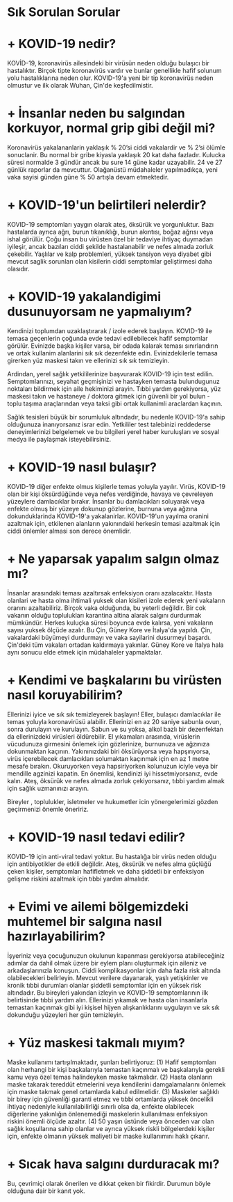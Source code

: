 # Sık Sorulan Sorular

# + KOVID-19 nedir?

KOVİD-19, koronavirüs ailesindeki bir virüsün neden olduğu bulaşıcı bir hastalıktır. Birçok tipte koronavirüs vardır ve bunlar genellikle hafif solunum yolu hastalıklarına neden olur. KOVID-19'a yeni bir tip koronavirüs neden olmustur ve ilk olarak Wuhan, Çin'de keşfedilmistir.

# + İnsanlar neden bu salgından korkuyor, normal grip gibi değil mi?

Koronavirüs yakalananlarin yaklaşık % 20’si ciddi vakalardir ve % 2’si ölümle sonuclanir. Bu normal bir gribe kiyasla yaklaşık 20 kat daha fazladır. Kulucka süresi normalde 3 gündür ancak bu sure 14 güne kadar uzayabilir.  24 ve 27 günlük raporlar da mevcuttur. Olağanüstü müdahaleler yapılmadıkça, yeni vaka sayisi günden güne % 50 artışla devam etmektedir. 

# + KOVID-19'un belirtileri nelerdir?

KOVID-19 semptomları yaygın olarak ateş, öksürük ve yorgunluktur. Bazı hastalarda ayrıca ağrı, burun tıkanıklığı, burun akıntısı, boğaz ağrısı veya ishal görülür. Çoğu insan bu virüsten özel bir tedaviye ihtiyaç duymadan iyileşir, ancak bazıları ciddi şekilde hastalanabilir ve nefes almada zorluk çekebilir. Yaşlılar ve kalp problemleri, yüksek tansiyon veya diyabet gibi mevcut saglik sorunları olan kisilerin ciddi semptomlar geliştirmesi daha olasıdır.

# + KOVID-19 yakalandigimi dusunuyorsam ne yapmalıyım?

Kendinizi toplumdan uzaklaştırarak / izole ederek başlayın. KOVID-19 ile temasa geçenlerin çoğunda evde tedavi edilebilecek hafif semptomlar görülür. Evinizde başka kişiler varsa, bir odada kalarak teması sınırlandırın ve ortak kullanim alanlarini sık sık dezenfekte edin. Evinizdekilerle temasa girerken yüz maskesi takın ve ellerinizi sık sık temizleyin.

Ardindan, yerel sağlık yetkililerinize başvurarak KOVID-19 için test edilin. Semptomlarınızı, seyahat geçmişinizi ve hastayken temasta bulundugunuz noktaları bildirmek için aile hekiminizi arayin. Tıbbi yardım gerekiyorsa, yüz maskesi takın ve hastaneye / doktora gitmek için güvenli bir yol bulun - toplu taşıma araçlarından veya taksi gibi ortak kullanimli araclardan kaçının.

Sağlık tesisleri büyük bir sorumluluk altındadır, bu nedenle KOVID-19'a sahip olduğunuza inanıyorsanız israr edin. Yetkililer test talebinizi reddederse deneyimlerinizi belgelemek ve bu bilgileri yerel haber kuruluşları ve sosyal medya ile paylaşmak isteyebilirsiniz.

# + KOVID-19 nasıl bulaşır?

KOVID-19 diğer enfekte olmus kişilerle temas yoluyla yayılır. Virüs, KOVID-19 olan bir kişi öksürdüğünde veya nefes verdiğinde, havaya ve çevreleyen yüzeylere damlacıklar bırakır. İnsanlar bu damlacıkları soluyarak veya enfekte olmuş bir yüzeye dokunup gözlerine, burnuna veya ağzına dokunduklarinda KOVID-19'a yakalanirlar. KOVID-19'un yayılma oranini azaltmak için, etkilenen alanların yakınındaki herkesin temasi azaltmak için ciddi önlemler almasi son derece önemlidir.

# + Ne yaparsak yapalım salgın olmaz mı?

İnsanlar arasındaki teması azaltırsak enfeksiyon oranı azalacaktır. Hasta olanlari ve hasta olma ihtimali yuksek olan kisileri izole ederek yeni vakaların oranını azaltabiliriz. Birçok vaka olduğunda, bu yeterli değildir. Bir cok vakanın olduğu toplulukları karantina altina alarak salgını durdurmak mümkündür. Herkes kuluçka süresi boyunca evde kalırsa, yeni vakaların sayısı yuksek ölçüde azalır. Bu Çin, Güney Kore ve İtalya'da yapıldı. Çin, vakalardaki büyümeyi durdurmayı ve vaka sayilarini dusurmeyi başardı. Çin'deki tüm vakaları ortadan kaldırmaya yakınlar. Güney Kore ve İtalya hala aynı sonucu elde etmek için müdahaleler yapmaktalar.

# + Kendimi ve başkalarını bu virüsten nasıl koruyabilirim?

Ellerinizi iyice ve sık sık temizleyerek başlayın! Eller, bulaşıcı damlacıklar ile temas yoluyla koronavirüsü alabilir. Ellerinizi en az 20 saniye sabunla ovun, sonra durulayın ve kurulayın. Sabun ve su yoksa, alkol bazlı bir dezenfektan da ellerinizdeki virüsleri öldürebilir. El yıkamaları arasında, virüslerin vücudunuza girmesini önlemek için gözlerinize, burnunuza ve ağzınıza dokunmaktan kaçının. Yakınınızdaki biri öksürüyorsa veya hapşırıyorsa, virüs içerebilecek damlacıkları solumaktan kaçınmak için en az 1 metre mesafe bırakın. Okuruyorken veya hapsiriyorken kolunuzun iciyle veya bir mendille agzinizi kapatin. En önemlisi, kendinizi iyi hissetmiyorsanız, evde kalın. Ateş, öksürük ve nefes almada zorluk çekiyorsanız, tıbbi yardım almak için sağlık uzmanınızı arayın.

Bireyler , toplulukler, isletmeler ve hukumetler icin  yönergelerimizi gözden geçirmenizi önemle öneririz. 

# + KOVID-19 nasıl tedavi edilir?

KOVID-19 için anti-viral tedavi yoktur. Bu hastalığa bir virüs neden olduğu için antibiyotikler de etkili değildir. Ateş, öksürük ve nefes alma güçlüğü çeken kişiler, semptomları hafifletmek ve daha şiddetli bir enfeksiyon gelişme riskini azaltmak için tıbbi yardım almalıdır.

# + Evimi ve ailemi bölgemizdeki muhtemel bir salgına nasıl hazırlayabilirim?

İşyeriniz veya çocuğunuzun okulunun kapanması gerekiyorsa atabileceğiniz adımlar da dahil olmak üzere bir eylem planı oluşturmak için aileniz ve arkadaşlarınızla konuşun. Ciddi komplikasyonlar için daha fazla risk altında olabilecekleri belirleyin. Mevcut verilere dayanarak, yaşlı yetişkinler ve kronik tıbbi durumları olanlar şiddetli semptomlar için en yüksek risk altındadır. Bu bireyleri yakından izleyin ve KOVID-19 semptomlarının ilk belirtisinde tıbbi yardım alın. Ellerinizi yıkamak ve hasta olan insanlarla temastan kaçınmak gibi iyi kişisel hijyen alışkanlıklarını uygulayın ve sık sık dokunduğu yüzeyleri her gün temizleyin.

# + Yüz maskesi takmalı mıyım?

Maske kullanımı tartışılmaktadır, şunları belirtiyoruz: (1) Hafif semptomları olan herhangi bir kişi başkalarıyla temastan kaçınmalı ve başkalarıyla gerekli kamu veya özel temas halindeyken maske takmalıdır. (2) Hasta olanların maske takarak tereddüt etmelerini veya kendilerini damgalamalarını önlemek için maske takmak genel ortamlarda kabul edilmelidir. (3) Maskeler sağlıklı bir birey için güvenliği garanti etmez ve tıbbi ortamlarda yüksek öncelikli ihtiyaç nedeniyle kullanılabilirliği sınırlı olsa da, enfekte olabilecek diğerlerine yakınlığın önlenemediği maskelerin kullanılması enfeksiyon riskini önemli ölçüde azaltır. (4) 50 yaşın üstünde veya önceden var olan sağlık koşullarına sahip olanlar ve ayrıca yüksek riskli bölgelerdeki kişiler için, enfekte olmanın yüksek maliyeti bir maske kullanımını haklı çıkarır.

# + Sıcak hava salgını durduracak mı?

Bu, çevrimiçi olarak önerilen ve dikkat çeken bir fikirdir. Durumun böyle olduğuna dair bir kanıt yok.




